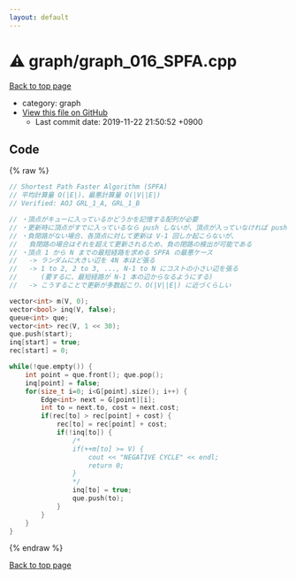 ```yaml
---
layout: default
---
```


<!-- mathjax config similar to math.stackexchange -->
<script type="text/javascript" async
  src="https://cdnjs.cloudflare.com/ajax/libs/mathjax/2.7.5/MathJax.js?config=TeX-MML-AM_CHTML">
</script>
<script type="text/x-mathjax-config">
  MathJax.Hub.Config({
    TeX: { equationNumbers: { autoNumber: "AMS" }},
    tex2jax: {
      inlineMath: [ ['$','$'] ],
      processEscapes: true
    },
    "HTML-CSS": { matchFontHeight: false },
    displayAlign: "left",
    displayIndent: "2em"
  });
</script>

<script type="text/javascript" src="https://cdnjs.cloudflare.com/ajax/libs/jquery/3.4.1/jquery.min.js"></script>
<script src="https://cdn.jsdelivr.net/npm/jquery-balloon-js@1.1.2/jquery.balloon.min.js" integrity="sha256-ZEYs9VrgAeNuPvs15E39OsyOJaIkXEEt10fzxJ20+2I=" crossorigin="anonymous"></script>
<script type="text/javascript" src="../../assets/js/copy-button.js"></script>
<link rel="stylesheet" href="../../assets/css/copy-button.css" />


# :warning: graph/graph_016_SPFA.cpp
<a href="../../index.html">Back to top page</a>

* category: graph
* <a href="{{ site.github.repository_url }}/blob/master/graph/graph_016_SPFA.cpp">View this file on GitHub</a>
    - Last commit date: 2019-11-22 21:50:52 +0900




## Code
{% raw %}
```cpp
// Shortest Path Faster Algorithm (SPFA)
// 平均計算量 O(|E|)、最悪計算量 O(|V||E|)
// Verified: AOJ GRL_1_A, GRL_1_B

// ・頂点がキューに入っているかどうかを記憶する配列が必要
// ・更新時に頂点がすでに入っているなら push しないが、頂点が入っていなければ push するだけ
// ・負閉路がない場合、各頂点に対して更新は V-1 回しか起こらないが、
//   負閉路の場合はそれを超えて更新されるため、負の閉路の検出が可能である
// ・頂点 1 から N までの最短経路を求める SPFA の最悪ケース
//   -> ランダムに大きい辺を 4N 本ほど張る
//   -> 1 to 2, 2 to 3, ..., N-1 to N にコストの小さい辺を張る
//      (要するに、最短経路が N-1 本の辺からなるようにする)
//   -> こうすることで更新が多数起こり、O(|V||E|) に近づくらしい

vector<int> m(V, 0);
vector<bool> inq(V, false);
queue<int> que;
vector<int> rec(V, 1 << 30);
que.push(start);
inq[start] = true;
rec[start] = 0;

while(!que.empty()) {
    int point = que.front(); que.pop();
    inq[point] = false;
    for(size_t i=0; i<G[point].size(); i++) {
        Edge<int> next = G[point][i];
        int to = next.to, cost = next.cost;
        if(rec[to] > rec[point] + cost) {
            rec[to] = rec[point] + cost;
            if(!inq[to]) {
                /*
                if(++m[to] >= V) {
                    cout << "NEGATIVE CYCLE" << endl;
                    return 0;
                }
                */
                inq[to] = true;
                que.push(to);
            }
        }
    }
}
```
{% endraw %}

<a href="../../index.html">Back to top page</a>

